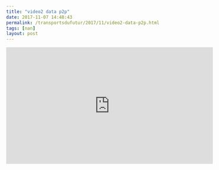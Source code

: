 ```yaml
---
title: "video2 data p2p"
date: 2017-11-07 14:48:43
permalink: /transportsdufutur/2017/11/video2-data-p2p.html
tags: [nan]
layout: post
---
```


<iframe width="560" height="315" src="https://www.youtube.com/embed/0Yu4grNlP5g" frameborder="0" allowfullscreen></iframe>

